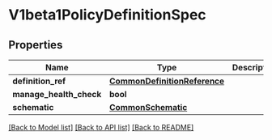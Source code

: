 # V1beta1PolicyDefinitionSpec

## Properties
Name | Type | Description | Notes
------------ | ------------- | ------------- | -------------
**definition_ref** | [**CommonDefinitionReference**](CommonDefinitionReference.md) |  | [optional] 
**manage_health_check** | **bool** |  | [optional] 
**schematic** | [**CommonSchematic**](CommonSchematic.md) |  | [optional] 

[[Back to Model list]](../README.md#documentation-for-models) [[Back to API list]](../README.md#documentation-for-api-endpoints) [[Back to README]](../README.md)

